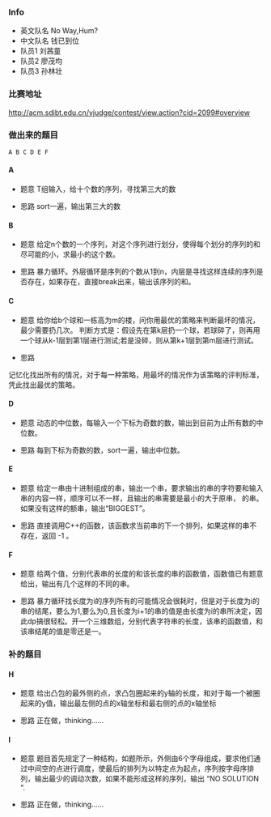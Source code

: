 ### Info
* 英文队名  No Way,Hum?
* 中文队名  钱已到位
* 队员1     刘茜童
* 队员2     廖茂均
* 队员3     孙林壮

### 比赛地址
http://acm.sdibt.edu.cn/vjudge/contest/view.action?cid=2099#overview

### 做出来的题目
	A B C D E F

#### A

* 题意
T组输入，给十个数的序列，寻找第三大的数

* 思路
sort一遍，输出第三大的数


#### B

* 题意
给定n个数的一个序列，对这个序列进行划分，使得每个划分的序列的和尽可能的小，求最小的这个数。

* 思路
暴力循环。外层循环是序列的个数从1到n，内层是寻找这样连续的序列是否存在，如果存在，直接break出来，输出该序列的和。


#### C

* 题意
给你给b个球和一栋高为m的楼，问你用最优的策略来判断最坏的情况，最少需要扔几次。
判断方式是：假设先在第k层扔一个球，若球碎了，则再用一个球从k-1层到第1层进行测试;若是没碎，则从第k+1层到第m层进行测试。

* 思路

记忆化找出所有的情况，对于每一种策略，用最坏的情况作为该策略的评判标准，凭此找出最优的策略。


#### D

* 题意
动态的中位数，每输入一个下标为奇数的数，输出到目前为止所有数的中位数。

* 思路
每到下标为奇数的数，sort一遍，输出中位数。



#### E

* 题意
给定一串由十进制组成的串，输出一个串，要求输出的串的字符要和输入串的内容一样，顺序可以不一样，且输出的串需要是最小的大于原串，
的串。如果没有这样的额串，输出“BIGGEST”。

* 思路
直接调用C++的函数，该函数求当前串的下一个排列，如果这样的串不存在，返回 -1 。



#### F

* 题意
给两个值，分别代表串的长度的和该长度的串的函数值，函数值已有题意给出，输出有几个这样的不同的串。

* 思路
暴力循环找长度为i的序列所有的可能情况会很耗时，但是对于长度为i的串的结尾，要么为1,要么为0,且长度为i+1的串的值是由长度为i的串所决定，因此dp搞很轻松。开一个三维数组，分别代表字符串的长度，该串的函数值，和该串结尾的值是零还是一。

### 补的题目


#### H

* 题意
给出凸包的最外侧的点，求凸包圈起来的y轴的长度，和对于每一个被圈起来的y值，输出最左侧的点的x轴坐标和最右侧的点的x轴坐标

* 思路
正在做，thinking......



#### I

* 题意
题目首先规定了一种结构，如题所示，外侧由6个字母组成，要求他们通过中间空的点进行调度，使最后的排列为以特定点为起点，序列按字母序排列，输出最少的调动次数，如果不能形成这样的序列，输出 “NO SOLUTION ”.

* 思路
正在做，thinking......








